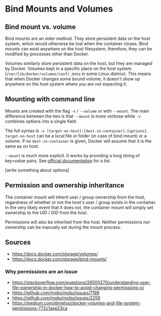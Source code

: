 Bind Mounts and Volumes
=======================

Bind mount vs. volume
---------------------

Bind mounts are an older method. They store persistent data on the host system, which would otherwise be lost when the container closes. Bind mounts can exist anywhere on the host filesystem; therefore, they can be modified by processes other than Docker.

Volumes similarly store persistent data on the host, but they are managed by Docker. Volumes kept in a specific place on the host system (`/var/lib/docker/volumes/conf/_data` in some Linux distros). This means that when Docker changes some bound volume, it doesn't show up anywhere on the host system where you are not expecting it.

Mounting with command line
--------------------------

Mounts are created with the flag `-v` / `--volume` or with `--mount`. The main difference between the two is that `--mount` is more verbose while `-v` combines options into a single field.

The full syntax is `-v [target-on-host]:[dest-in-container]:[options]`. `target-on-host` can be a local file or folder (in case of bind mount) or a volume. If no `dest-in-container` is given, Docker will assume that it is the same as on host.

`--mount` is much more explicit. It works by providing a long string of key=value pairs. See [official documentation](https://docs.docker.com/storage/volumes/#choose-the--v-or---mount-flag) for a list.

[write something about options]

Permission and ownership inheritance
------------------------------------

The container mount will inherit user / group ownership from the host, regardness of whether or not the host's user / group exists in the container. In the very likely event that it does not, the container mount will simply set ownership to the UID / GID from the host.

Permissions will also be inherited from the host. Neither permissions nor ownership can be manually set during the mount process.

Sources
-------

- https://docs.docker.com/storage/volumes/
- https://docs.docker.com/storage/bind-mounts/

### Why permissions are an issue

- https://stackoverflow.com/questions/26500270/understanding-user-file-ownership-in-docker-how-to-avoid-changing-permissions-o/
- https://github.com/moby/moby/issues/7198
- https://github.com/moby/moby/issues/2259
- https://medium.com/@nielssj/docker-volumes-and-file-system-permissions-772c1aee23ca
